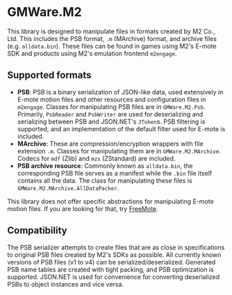 # GMWare.M2

This library is designed to manipulate files in formats created by M2 Co., Ltd.
This includes the PSB format, `.m` (MArchive) format, and archive files (e.g.
`alldata.bin`). These files can be found in games using M2's E-mote SDK and
products using M2's emulation frontend `m2engage`.

## Supported formats

- **PSB**: PSB is a binary serialization of JSON-like data, used extensively in
  E-mote motion files and other resources and configuration files in `m2engage`.
  Classes for manipulating PSB files are in `GMWare.M2.Psb`. Primarily,
  `PsbReader` and `PsbWriter` are used for deserializing and serializing between
  PSB and JSON.NET's `JToken`s. PSB filtering is supported, and an
  implementation of the default filter used for E-mote is included.
- **MArchive**: These are compression/encryption wrappers with file extension
  `.m`. Classes for manipulating them are in `GMWare.M2.MArchive`. Codecs for
  `mdf` (Zlib) and `mzs` (ZStandard) are included.
- **PSB archive resource**: Commonly known as `alldata.bin`, the corresponding
  PSB file serves as a manifest while the `.bin` file itself contains all the
  data. The class for manipulating these files is
  `GMWare.M2.MArchive.AllDataPacker`.

This library does not offer specific abstractions for manipulating E-mote motion
files. If you are looking for that, try [FreeMote](https://github.com/UlyssesWu/FreeMote).

## Compatibility

The PSB serializer attempts to create files that are as close in specifications
to original PSB files created by M2's SDKs as possible. All currently known
versions of PSB files (v1 to v4) can be serialized/deserialized. Generated PSB
name tables are created with tight packing, and PSB optimization is supported.
JSON.NET is used for convenience for converting deserialized PSBs to object
instances and vice versa.
